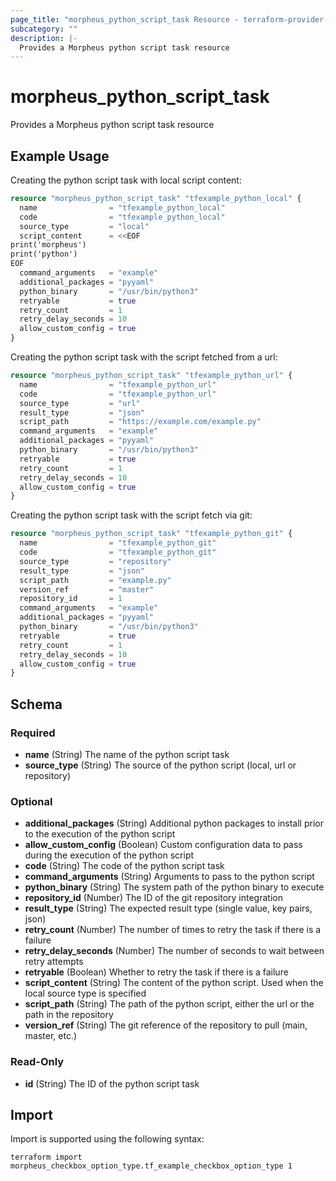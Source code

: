 ```yaml
---
page_title: "morpheus_python_script_task Resource - terraform-provider-morpheus"
subcategory: ""
description: |-
  Provides a Morpheus python script task resource
---
```


# morpheus_python_script_task

Provides a Morpheus python script task resource

## Example Usage

Creating the python script task with local script content:

```terraform
resource "morpheus_python_script_task" "tfexample_python_local" {
  name                = "tfexample_python_local"
  code                = "tfexample_python_local"
  source_type         = "local"
  script_content      = <<EOF
print('morpheus')
print('python')
EOF
  command_arguments   = "example"
  additional_packages = "pyyaml"
  python_binary       = "/usr/bin/python3"
  retryable           = true
  retry_count         = 1
  retry_delay_seconds = 10
  allow_custom_config = true
}
```

Creating the python script task with the script fetched from a url:

```terraform
resource "morpheus_python_script_task" "tfexample_python_url" {
  name                = "tfexample_python_url"
  code                = "tfexample_python_url"
  source_type         = "url"
  result_type         = "json"
  script_path         = "https://example.com/example.py"
  command_arguments   = "example"
  additional_packages = "pyyaml"
  python_binary       = "/usr/bin/python3"
  retryable           = true
  retry_count         = 1
  retry_delay_seconds = 10
  allow_custom_config = true
}
```

Creating the python script task with the script fetch via git:

```terraform
resource "morpheus_python_script_task" "tfexample_python_git" {
  name                = "tfexample_python_git"
  code                = "tfexample_python_git"
  source_type         = "repository"
  result_type         = "json"
  script_path         = "example.py"
  version_ref         = "master"
  repository_id       = 1
  command_arguments   = "example"
  additional_packages = "pyyaml"
  python_binary       = "/usr/bin/python3"
  retryable           = true
  retry_count         = 1
  retry_delay_seconds = 10
  allow_custom_config = true
}
```

<!-- schema generated by tfplugindocs -->
## Schema

### Required

- **name** (String) The name of the python script task
- **source_type** (String) The source of the python script (local, url or repository)

### Optional

- **additional_packages** (String) Additional python packages to install prior to the execution of the python script
- **allow_custom_config** (Boolean) Custom configuration data to pass during the execution of the python script
- **code** (String) The code of the python script task
- **command_arguments** (String) Arguments to pass to the python script
- **python_binary** (String) The system path of the python binary to execute
- **repository_id** (Number) The ID of the git repository integration
- **result_type** (String) The expected result type (single value, key pairs, json)
- **retry_count** (Number) The number of times to retry the task if there is a failure
- **retry_delay_seconds** (Number) The number of seconds to wait between retry attempts
- **retryable** (Boolean) Whether to retry the task if there is a failure
- **script_content** (String) The content of the python script. Used when the local source type is specified
- **script_path** (String) The path of the python script, either the url or the path in the repository
- **version_ref** (String) The git reference of the repository to pull (main, master, etc.)

### Read-Only

- **id** (String) The ID of the python script task

## Import

Import is supported using the following syntax:

```shell
terraform import morpheus_checkbox_option_type.tf_example_checkbox_option_type 1
```
